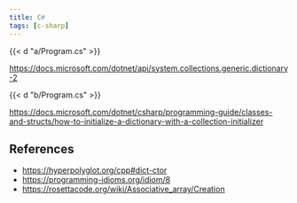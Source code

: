 ```yaml
---
title: C#
tags: [c-sharp]
---
```


{{< d "a/Program.cs" >}}

<https://docs.microsoft.com/dotnet/api/system.collections.generic.dictionary-2>

{{< d "b/Program.cs" >}}

<https://docs.microsoft.com/dotnet/csharp/programming-guide/classes-and-structs/how-to-initialize-a-dictionary-with-a-collection-initializer>

## References

- <https://hyperpolyglot.org/cpp#dict-ctor>
- <https://programming-idioms.org/idiom/8>
- <https://rosettacode.org/wiki/Associative_array/Creation>
